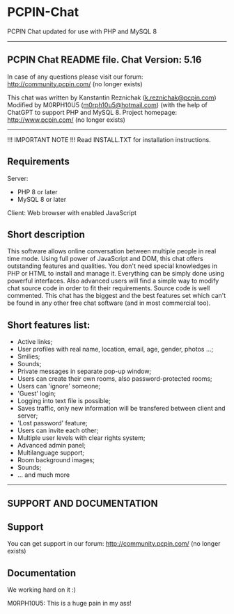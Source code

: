 # PCPIN-Chat
PCPIN Chat updated for use with PHP and MySQL 8

-------------------------------------------------------------------------
PCPIN Chat README file.
Chat Version: 5.16
-------------------------------------------------------------------------
In case of any questions please visit our forum:
http://community.pcpin.com/ (no longer exists)

This chat was written by Kanstantin Reznichak (k.reznichak@pcpin.com)
Modified by M0RPH10U5 (m0rph10u5@hotmail.com) (with the help of ChatGPT
to support PHP and MySQL 8.
Project homepage: http://www.pcpin.com/ (no longer exists)

-------------------------------------------------------------------------


!!! IMPORTANT NOTE !!!
Read INSTALL.TXT for installation instructions.


Requirements
------------

Server:
- PHP 8 or later
- MySQL 8 or later

Client:
Web browser with enabled JavaScript




Short description
-----------------

This software allows online conversation between multiple people in
real time mode. Using full power of JavaScript and DOM, this chat
offers outstanding features and qualities. You don't need special
knowledges in PHP or HTML to install and manage it. Everything can be
simply done using powerful interfaces. Also advanced users will find
a simple way to modify chat source code in order to fit their requirements.
Source code is well commented. This chat has the biggest and the best
features set which can't be found in any other free chat software
(and in most commercial too).


Short features list:
--------------------

- Active links;
- User profiles with real name, location, email, age, gender, photos ...;
- Smilies;
- Sounds;
- Private messages in separate pop-up window;
- Users can create their own rooms, also password-protected rooms;
- Users can 'ignore' someone;
- 'Guest' login;
- Logging into text file is possible;
- Saves traffic, only new information will be transfered between client
  and server;
- 'Lost password' feature;
- Users can invite each other;
- Multiple user levels with clear rights system;
- Advanced admin panel;
- Multilanguage support;
- Room background images;
- Sounds;
- ... and much more



-------------------------------------------------------------------------

SUPPORT AND DOCUMENTATION
-------------------------------------------------------------------------

Support
----------------

You can get support in our forum:
http://community.pcpin.com/ (no longer exists)



Documentation
----------------

We working hard on it :)

M0RPH10U5: This is a huge pain in my ass!

